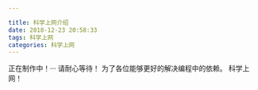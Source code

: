 ```yaml
---

title: 科学上网介绍
date: 2018-12-23 20:58:33
tags: 科学上网
categories: 科学上网
---
```


正在制作中！···
请耐心等待！
为了各位能够更好的解决编程中的依赖。
科学上网！
